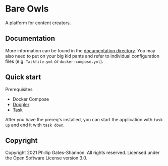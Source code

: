 # Bare Owls

A platform for content creators.

## Documentation

More information can be found in the [documentation directory][2]. You may also need to put on your big kid pants and refer to individual configuration files (e.g. `Taskfile.yml` or `docker-compose.yml`).

[2]: docs/index.md

## Quick start

Prerequisites
  - Docker Compose
  - [Doppler][3]
  - [Task][1]

After you have the prereq's installed, you can start the application with `task up` and end it with `task down`.

[1]: https://taskfile.dev/
[3]: https://www.doppler.com/

## Copyright

Copyright 2021 Phillip Gates-Shannon. All rights reserved. Licensed under the Open Software License version 3.0.
